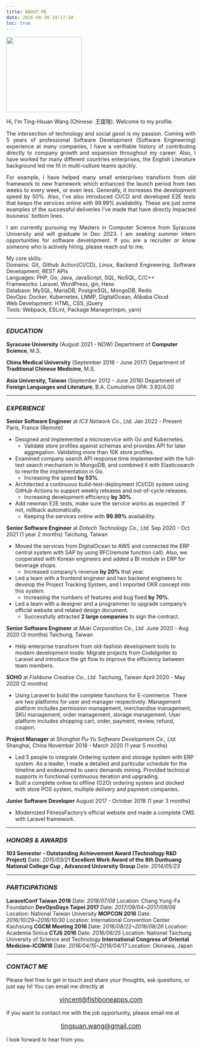 ```yaml
---
title: ABOUT ME
date: 2016-08-30 19:17:58
toc: true
---
```


<img src="/images/profile.jpeg" width="200">

<p style="text-align: justify;">
Hi, I'm Ting-Hsuan Wang (Chinese: 王霆瑄). Welcome to my profile.
</p>
<p style="text-align: justify;">
The intersection of technology and social good is my passion. Coming with 5 years of professional Software Development (Software Engineering) experience at many companies, I have a verifiable history of contributing directly to company growth and expansion throughout my career. Also, I have worked for many different countries enterprises, the English Literature background led me fit in multi-culture teams quickly.
</p>
<p style="text-align: justify;">
For example, I have helped many small enterprises transform from old framework to new framework which enhanced the launch period from two weeks to every week, or even less. Generally, it increases the development speed by 50%. Also, I've also introduced CI/CD and developed E2E tests that keeps the services online with 99.99% availability. These are just some examples of the successful deliveries I've made that have directly impacted business' bottom lines.
</p>
<p style="text-align: justify;">
I am currently pursuing my Masters in Computer Science from Syracuse University and will graduate in Dec 2023. I am seeking summer intern opportunities for software development. If you are a recruiter or know someone who is actively hiring, please reach out to me.
</p>
<p style="text-align: justify;">
My core skills:<br>
Domains: Git, Github Action(CI/CD), Linux, Backend Engineering, Software Development, REST APIs<br>
Languages: PHP, Go, Java, JavaScript, SQL, NoSQL, C/C++<br>
Frameworks: Laravel, WordPress, gin, Hexo<br>
Database: MySQL, MariaDB, PostgreSQL, MongoDB, Redis<br>
DevOps: Docker, Kubernetes, LNMP, DigitalOcean, Alibaba Cloud<br>
Web Development: HTML, CSS, jQuery<br>
Tools: Webpack, ESLint, Package Manager(npm, yarn)
</p>

***

### _EDUCATION_
**Syracuse University** (August 2021 - NOW)
Department of **Computer Science**, M.S.

**China Medical University** (September 2016 - June 2017)
Department of **Traditional Chinese Medicine**, M.S.

**Asia University, Taiwan** (September 2012 - June 2016)
Department of **Foreign Languages and Literature**, B.A.
Cumulative GPA: 3.92/4.00

***

### _EXPERIENCE_
**Senior Software Engineer** at _IC3 Network Co., Ltd._
Jan 2022 - Present
Paris, France (Remote)
- Designed and implemented a microservice with Go and Kubernetes.
    - Validate store profiles against schemas and provides API for later aggregation. Validating more than 10K store profiles.
- Examined company search API response time implemented with the full-text search mechanism in MongoDB, and combined it with Elasticsearch to rewrite the implementation in Go.
    - Increasing the speed **by 53%**.
- Architected a continuous build-test-deployment (CI/CD) system using GitHub Actions to support weekly releases and out-of-cycle releases.
    - Increasing development efficiency **by 30%**.
- Add newman E2E tests, make sure the service works as expected. If not, rollback automatically.
    - Keeping the services online with **99.99%** availability.

**Senior Software Engineer** at _Dotech Technology Co., Ltd._
Sep 2020 - Oct 2021 (1 year 2 months)
Taichung, Taiwan
- Moved the services from DigitalOcean to AWS and connected the ERP central system with SAP by using RFC(remote function call). Also, we cooperated with Korean engineers and added a BI module in ERP for beverage shops.
    - Increased company’s revenue **by 20%** that year.
- Led a team with a frontend engineer and two backend engineers to develop the Project Tracking System, and I imported OKR concept into this system.
    - Increasing the numbers of features and bug fixed **by 70%**.
- Led a team with a designer and a programmer to upgrade company’s official website and related design document.
    - Successfully attracted **2 large companies** to sign the contract.

**Senior Software Engineer** at _Muki Corporation Co., Ltd._
June 2020 - Aug 2020 (3 months)
Taichung, Taiwan
- Help enterprise transform from old-fashion development tools to modern development mode. Migrate projects from CodeIgniter to Laravel and introduce the git flow to improve the efficiency between team members.

**SOHO** at _Fishbone Creative Co., Ltd._
Taichung, Taiwan
April 2020 - May 2020 (2 months)
- Using Laravel to build the complete functions for E-commerce. There are two platforms for user and manager respectively. Management platform includes permission management, merchandise management, SKU management, order management, storage management. User platform includes shopping cart, order, payment, review, refund, coupon.

**Project Manager** at _Shanghai Pu-Yu Software Development Co., Ltd._
Shanghai, China
November 2018 - March 2020 (1 year 5 months)
- Led 5 people to integrate Ordering system and storage system with ERP system. As a leader, I made a detailed and particular schedule for the timeline and endeavored to users demands mining. Provided technical supports in functional continuous iteration and upgrading.
- Built a complete online to offline (O2O) ordering system and docked with store POS system, multiple delivery and payment companies.

**Junior Software Developer**
August 2017 - October 2018 (1 year 3 months)
- Modernized FitnessFactory’s official website and made a complete CMS with Laravel framework.

***

### _HONORS & AWARDS_
**103 Semester - Outstanding Achievement Award (Technology R&D Project)**
Date: _2015/03/21_
**Excellent Work Award of the 8th Dunhuang National College Cup , Advanced University Group**
Date: _2014/05/23_

***

### _PARTICIPATIONS_
**LaravelConf Taiwan 2018**
Date: _2018/07/08_
Location: Chang Yung-Fa Foundation
**DevOpsDays Taipei 2017**
Date: _2017/09/04~2017/09/06_
Location: National Taiwan University
**MOPCON 2016**
Date: _2016/10/29~2016/10/30_
Location: International Convention Center Kaohsiung
**CGCM Meeting 2016**
Date: _2016/08/22~2016/08/26_
Location: Academia Sinica
**CTJS 2016**
Date: _2016/06/25_
Location: National Taichung University of Science and Technology
**International Congress of Oriental Medicine-ICOM18**
Date: _2016/04/15~2016/04/17_
Location: Okinawa, Japan

***

### _CONTACT ME_

Please feel free to get in touch and share your thoughts, ask questions, or just say hi!
You can email me directly at
<p style="text-align: center; color: purple; font-size: 1.2em;"> <a href="mailto:vincent@fishboneapps.com">vincent@fishboneapps.com</a> </p>
If you want to contact me with the job opportunity, please email me at
<p style="text-align: center; color: purple; font-size: 1.2em;"> <a href="mailto:tingsuan.wang@gmail.com">tingsuan.wang@gmail.com</a> </p>
I look forward to hear from you.